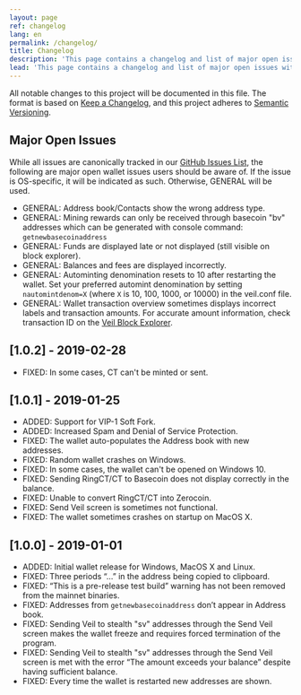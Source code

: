 ```yaml
---
layout: page
ref: changelog
lang: en
permalink: /changelog/
title: Changelog
description: 'This page contains a changelog and list of major open issues with the Veil core wallet.'
lead: 'This page contains a changelog and list of major open issues with the Veil core wallet.'
---
```

All notable changes to this project will be documented in this file. The format is based on [Keep a Changelog](https://keepachangelog.com/en/1.0.0/), and this project adheres to [Semantic Versioning](https://semver.org/spec/v2.0.0.html).

## Major Open Issues

While all issues are canonically tracked in our [GitHub Issues List](https://github.com/Veil-Project/veil/issues), the following are major open wallet issues users should be aware of. If the issue is OS-specific, it will be indicated as such. Otherwise, GENERAL will be used.

- GENERAL: Address book/Contacts show the wrong address type.
- GENERAL: Mining rewards can only be received through basecoin "bv" addresses which can be generated with console command: `getnewbasecoinaddress`
- GENERAL: Funds are displayed late or not displayed (still visible on block explorer).
- GENERAL: Balances and fees are displayed incorrectly.
- GENERAL: Autominting denomination resets to 10 after restarting the wallet. Set your preferred automint denomination by setting `nautomintdenom=X` (where `X` is 10, 100, 1000, or 10000) in the veil.conf file.
- GENERAL: Wallet transaction overview sometimes displays incorrect labels and transaction amounts. For accurate amount information, check transaction ID on the [Veil Block Explorer](https://explorer.veil-project.com/).

## [1.0.2] - 2019-02-28
- FIXED: In some cases, CT can't be minted or sent.

## [1.0.1] - 2019-01-25
- ADDED: Support for VIP-1 Soft Fork.
- ADDED: Increased Spam and Denial of Service Protection.
- FIXED: The wallet auto-populates the Address book with new addresses.
- FIXED: Random wallet crashes on Windows.
- FIXED: In some cases, the wallet can't be opened on Windows 10.
- FIXED: Sending RingCT/CT to Basecoin does not display correctly in the balance.
- FIXED: Unable to convert RingCT/CT into Zerocoin.
- FIXED: Send Veil screen is sometimes not functional.
- FIXED: The wallet sometimes crashes on startup on MacOS X.

## [1.0.0] - 2019-01-01

- ADDED: Initial wallet release for Windows, MacOS X and Linux.
- FIXED: Three periods “…” in the address being copied to clipboard.
- FIXED: “This is a pre-release test build” warning has not been removed from the mainnet binaries.
- FIXED: Addresses from `getnewbasecoinaddress` don’t appear in Address book.
- FIXED: Sending Veil to stealth "sv" addresses through the Send Veil screen makes the wallet freeze and requires forced termination of the program.
- FIXED: Sending Veil to stealth "sv" addresses through the Send Veil screen is met with the error “The amount exceeds your balance” despite having sufficient balance.
- FIXED: Every time the wallet is restarted new addresses are shown.